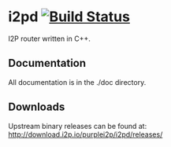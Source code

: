 i2pd [![Build Status](https://travis-ci.org/anonimal/i2pd.svg?branch=master)](https://travis-ci.org/anonimal/i2pd) 
====

I2P router written in C++.

Documentation
------------
All documentation is in the ./doc directory.

Downloads
------------

Upstream binary releases can be found at:
http://download.i2p.io/purplei2p/i2pd/releases/
